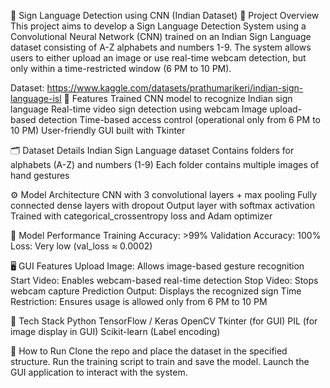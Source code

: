 🧠 Sign Language Detection using CNN (Indian Dataset)
📌 Project Overview
This project aims to develop a Sign Language Detection System using a Convolutional Neural Network (CNN) trained on an Indian Sign Language dataset consisting of A-Z alphabets and numbers 1-9. The system allows users to either upload an image or use real-time webcam detection, but only within a time-restricted window (6 PM to 10 PM).

Dataset: https://www.kaggle.com/datasets/prathumarikeri/indian-sign-language-isl
🎯 Features
Trained CNN model to recognize Indian sign language
Real-time video sign detection using webcam
Image upload-based detection
Time-based access control (operational only from 6 PM to 10 PM)
User-friendly GUI built with Tkinter

🗂️ Dataset Details
Indian Sign Language dataset
Contains folders for alphabets (A-Z) and numbers (1-9)
Each folder contains multiple images of hand gestures

⚙️ Model Architecture
CNN with 3 convolutional layers + max pooling
Fully connected dense layers with dropout
Output layer with softmax activation
Trained with categorical_crossentropy loss and Adam optimizer

🧪 Model Performance
Training Accuracy: >99%
Validation Accuracy: 100%
Loss: Very low (val_loss ≈ 0.0002)

🖥️ GUI Features
Upload Image: Allows image-based gesture recognition
Start Video: Enables webcam-based real-time detection
Stop Video: Stops webcam capture
Prediction Output: Displays the recognized sign
Time Restriction: Ensures usage is allowed only from 6 PM to 10 PM

🧰 Tech Stack
Python
TensorFlow / Keras
OpenCV
Tkinter (for GUI)
PIL (for image display in GUI)
Scikit-learn (Label encoding)

🏁 How to Run
Clone the repo and place the dataset in the specified structure.
Run the training script to train and save the model.
Launch the GUI application to interact with the system.
